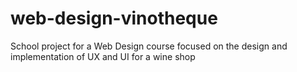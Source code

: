 # web-design-vinotheque
School project for a Web Design course focused on the design and implementation of UX and UI for a wine shop
#
